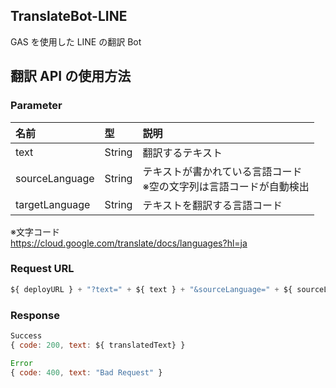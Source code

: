 ## TranslateBot-LINE

GAS を使用した LINE の翻訳 Bot

## 翻訳 API の使用方法

### Parameter

| 名前           | 型     | 説明                                                                   |
| :------------- | :----- | :--------------------------------------------------------------------- |
| text           | String | 翻訳するテキスト                                                       |
| sourceLanguage | String | テキストが書かれている言語コード<br> ※空の文字列は言語コードが自動検出 |
| targetLanguage | String | テキストを翻訳する言語コード                                           |

※文字コード<br>
https://cloud.google.com/translate/docs/languages?hl=ja

### Request URL

```js
${ deployURL } + "?text=" + ${ text } + "&sourceLanguage=" + ${ sourceLanguage } + "&targetLanguage=" + ${ targetLanguage }
```

### Response

```js
Success
{ code: 200, text: ${ translatedText} }
```

```js
Error
{ code: 400, text: "Bad Request" }
```
